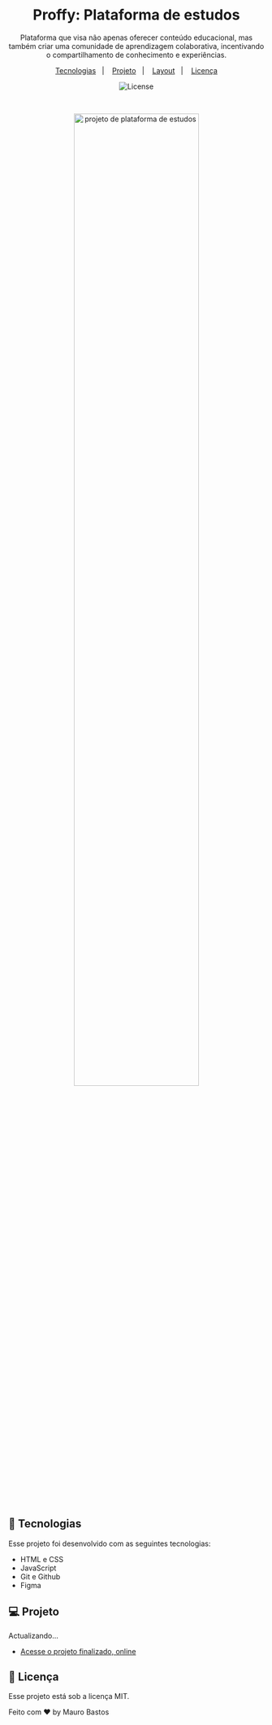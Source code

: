 <h1 align="center"> Proffy: Plataforma de estudos </h1>

<p align="center">
Plataforma que visa não apenas oferecer conteúdo educacional, mas também criar uma comunidade de aprendizagem colaborativa, incentivando o compartilhamento de conhecimento e experiências. <br/>
</p>

<p align="center">
  <a href="#-tecnologias">Tecnologias</a>&nbsp;&nbsp;&nbsp;|&nbsp;&nbsp;&nbsp;
  <a href="#-projeto">Projeto</a>&nbsp;&nbsp;&nbsp;|&nbsp;&nbsp;&nbsp;
  <a href="#-layout">Layout</a>&nbsp;&nbsp;&nbsp;|&nbsp;&nbsp;&nbsp;
  <a href="#memo-licença">Licença</a>
</p>

<p align="center">
  <img alt="License" src="https://img.shields.io/static/v1?label=license&message=MIT&color=49AA26&labelColor=000000">
</p>

<br>

<p align="center">
  <img alt="projeto de plataforma de estudos" src="" width="70%">
</p>

## 🚀 Tecnologias

Esse projeto foi desenvolvido com as seguintes tecnologias:

- HTML e CSS
- JavaScript
- Git e Github
- Figma

## 💻 Projeto

Actualizando...

- [Acesse o projeto finalizado, online]()

## :memo: Licença

Esse projeto está sob a licença MIT.

Feito com ♥ by Mauro Bastos
